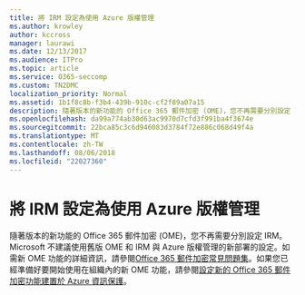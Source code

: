 ```yaml
---
title: 將 IRM 設定為使用 Azure 版權管理
ms.author: krowley
author: kccross
manager: laurawi
ms.date: 12/13/2017
ms.audience: ITPro
ms.topic: article
ms.service: O365-seccomp
ms.custom: TN2DMC
localization_priority: Normal
ms.assetid: 1b1f8c8b-f3b4-439b-910c-cf2f89a07a15
description: 隨著版本的新功能的 Office 365 郵件加密 (OME)，您不再需要分別設定 IRM。Microsoft 不建議使用舊版 OME 和 IRM 與 Azure 版權管理的新部署的設定。如需新 OME 功能的詳細資訊，請參閱 Office 365 郵件加密常見問題集。如果您準備好要開始使用在組織內的新 OME 功能，請參閱 Set up 新 Office 365 郵件加密功能建置在上方的 Azure 資訊保護。
ms.openlocfilehash: da99a774ab30d63ac9970d7cfd3f991ba4f3674e
ms.sourcegitcommit: 22bca85c3c6d946083d3784f72e886c068d49f4a
ms.translationtype: MT
ms.contentlocale: zh-TW
ms.lasthandoff: 08/06/2018
ms.locfileid: "22027360"
---
```

# <a name="configure-irm-to-use-azure-rights-management"></a>將 IRM 設定為使用 Azure 版權管理

隨著版本的新功能的 Office 365 郵件加密 (OME)，您不再需要分別設定 IRM。Microsoft 不建議使用舊版 OME 和 IRM 與 Azure 版權管理的新部署的設定。如需新 OME 功能的詳細資訊，請參閱[Office 365 郵件加密常見問題集](https://support.office.com/article/0432dce9-d9b6-4e73-8a13-4a932eb0081e)。如果您已經準備好要開始使用在組織內的新 OME 功能，請參閱[設定新的 Office 365 郵件加密功能建置於 Azure 資訊保護](https://support.office.com/article/7ff0c040-b25c-4378-9904-b1b50210d00e)。
  

